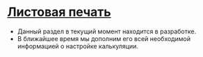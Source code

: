 # [Листовая печать](https://demo.pixlpark.ru/prints/businesscards)

* Данный раздел в текущий момент находится в разработке. 
* В ближайшее время мы дополним его всей необходимой информацией о настройке калькуляции.